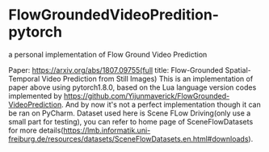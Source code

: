 # FlowGroundedVideoPredition-pytorch
a personal implementation of Flow Ground Video Prediction

Paper: https://arxiv.org/abs/1807.09755(full title: Flow-Grounded Spatial-Temporal Video Prediction from Still Images)
This is an implementation of paper above using pytorch1.8.0,  based on the Lua language version codes implemented by https://github.com/Yijunmaverick/FlowGrounded-VideoPrediction. And by now it's not a perfect implementation though it can be ran on PyCharm. Dataset used here is Scene FLow Driving(only use a small part for testing), you can refer to home page of SceneFlowDatasets for more details(https://lmb.informatik.uni-freiburg.de/resources/datasets/SceneFlowDatasets.en.html#downloads).
